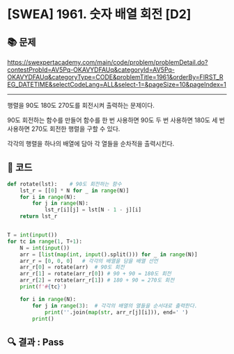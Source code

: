 # [SWEA] 1961. 숫자 배열 회전 [D2]

## 📚 문제

https://swexpertacademy.com/main/code/problem/problemDetail.do?contestProbId=AV5Pq-OKAVYDFAUq&categoryId=AV5Pq-OKAVYDFAUq&categoryType=CODE&problemTitle=1961&orderBy=FIRST_REG_DATETIME&selectCodeLang=ALL&select-1=&pageSize=10&pageIndex=1

---

행렬을 90도 180도 270도를 회전시켜 출력하는 문제이다.

90도 회전하는 함수를 만들어 함수를 한 번 사용하면 90도 두 번 사용하면 180도 세 번 사용하면 270도 회전한 행렬을 구할 수 있다.

각각의 행렬을 하나의 배열에 담아 각 열들을 순차적을 출력시킨다.

## 📒 코드

```python
def rotate(lst):    # 90도 회전하는 함수
    lst_r = [[0] * N for _ in range(N)]
    for i in range(N):
        for j in range(N):
            lst_r[i][j] = lst[N - 1 - j][i]
    return lst_r


T = int(input())
for tc in range(1, T+1):
    N = int(input())
    arr = [list(map(int, input().split())) for _ in range(N)]
    arr_r = [0, 0, 0]   # 각각의 배열을 담을 배열 선언
    arr_r[0] = rotate(arr)  # 90도 회전
    arr_r[1] = rotate(arr_r[0]) # 90 + 90 = 180도 회전
    arr_r[2] = rotate(arr_r[1]) # 180 + 90 = 270도 회전
    print(f'#{tc}')

    for i in range(N):
        for j in range(3):  # 각각의 배열의 열들을 순서대로 출력한다.
            print(''.join(map(str, arr_r[j][i])), end=' ')
        print()

```

## 🔍 결과 : Pass